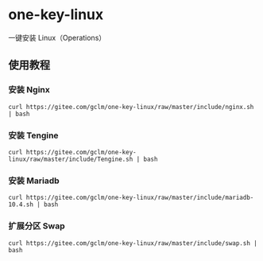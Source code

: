 # one-key-linux
一键安装 Linux（Operations）

## 使用教程

### 安装 Nginx
```shell
curl https://gitee.com/gclm/one-key-linux/raw/master/include/nginx.sh | bash
```

### 安装 Tengine
```shell
curl https://gitee.com/gclm/one-key-linux/raw/master/include/Tengine.sh | bash
```

### 安装 Mariadb
```shell
curl https://gitee.com/gclm/one-key-linux/raw/master/include/mariadb-10.4.sh | bash
```

### 扩展分区 Swap
```shell
curl https://gitee.com/gclm/one-key-linux/raw/master/include/swap.sh | bash
```
